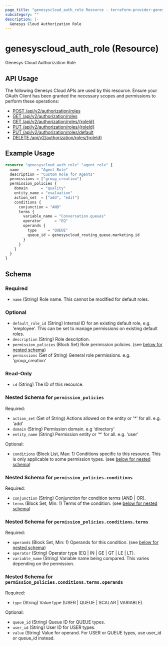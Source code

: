 ```yaml
---
page_title: "genesyscloud_auth_role Resource - terraform-provider-genesyscloud"
subcategory: ""
description: |-
  Genesys Cloud Authorization Role
---
```

# genesyscloud_auth_role (Resource)

Genesys Cloud Authorization Role

## API Usage
The following Genesys Cloud APIs are used by this resource. Ensure your OAuth Client has been granted the necessary scopes and permissions to perform these operations:

* [POST /api/v2/authorization/roles](https://developer.mypurecloud.com/api/rest/v2/authorization/#post-api-v2-authorization-roles)
* [GET /api/v2/authorization/roles](https://developer.mypurecloud.com/api/rest/v2/authorization/#get-api-v2-authorization-roles)
* [GET /api/v2/authorization/roles/{roleId}](https://developer.mypurecloud.com/api/rest/v2/authorization/#get-api-v2-authorization-roles--roleId-)
* [PUT /api/v2/authorization/roles/{roleId}](https://developer.mypurecloud.com/api/rest/v2/authorization/#put-api-v2-authorization-roles--roleId-)
* [PUT /api/v2/authorization/roles/default](https://developer.mypurecloud.com/api/rest/v2/authorization/#put-api-v2-authorization-roles-default)
* [DELETE /api/v2/authorization/roles/{roleId}](https://developer.mypurecloud.com/api/rest/v2/authorization/#delete-api-v2-authorization-roles--roleId-)

## Example Usage

```terraform
resource "genesyscloud_auth_role" "agent_role" {
  name        = "Agent Role"
  description = "Custom Role for Agents"
  permissions = ["group_creation"]
  permission_policies {
    domain      = "quality"
    entity_name = "evaluation"
    action_set  = ["add", "edit"]
    conditions {
      conjunction = "AND"
      terms {
        variable_name = "Conversation.queues"
        operator      = "EQ"
        operands {
          type     = "QUEUE"
          queue_id = genesyscloud_routing_queue.marketing.id
        }
      }
    }
  }
}
```

<!-- schema generated by tfplugindocs -->
## Schema

### Required

- `name` (String) Role name. This cannot be modified for default roles.

### Optional

- `default_role_id` (String) Internal ID for an existing default role, e.g. 'employee'. This can be set to manage permissions on existing default roles.
- `description` (String) Role description.
- `permission_policies` (Block Set) Role permission policies. (see [below for nested schema](#nestedblock--permission_policies))
- `permissions` (Set of String) General role permissions. e.g. 'group_creation'

### Read-Only

- `id` (String) The ID of this resource.

<a id="nestedblock--permission_policies"></a>
### Nested Schema for `permission_policies`

Required:

- `action_set` (Set of String) Actions allowed on the entity or '*' for all. e.g. 'add'
- `domain` (String) Permission domain. e.g 'directory'
- `entity_name` (String) Permission entity or '*' for all. e.g. 'user'

Optional:

- `conditions` (Block List, Max: 1) Conditions specific to this resource. This is only applicable to some permission types. (see [below for nested schema](#nestedblock--permission_policies--conditions))

<a id="nestedblock--permission_policies--conditions"></a>
### Nested Schema for `permission_policies.conditions`

Required:

- `conjunction` (String) Conjunction for condition terms (AND | OR).
- `terms` (Block Set, Min: 1) Terms of the condition. (see [below for nested schema](#nestedblock--permission_policies--conditions--terms))

<a id="nestedblock--permission_policies--conditions--terms"></a>
### Nested Schema for `permission_policies.conditions.terms`

Required:

- `operands` (Block Set, Min: 1) Operands for this condition. (see [below for nested schema](#nestedblock--permission_policies--conditions--terms--operands))
- `operator` (String) Operator type (EQ | IN | GE | GT | LE | LT).
- `variable_name` (String) Variable name being compared. This varies depending on the permission.

<a id="nestedblock--permission_policies--conditions--terms--operands"></a>
### Nested Schema for `permission_policies.conditions.terms.operands`

Required:

- `type` (String) Value type (USER | QUEUE | SCALAR | VARIABLE).

Optional:

- `queue_id` (String) Queue ID for QUEUE types.
- `user_id` (String) User ID for USER types.
- `value` (String) Value for operand. For USER or QUEUE types, use user_id or queue_id instead.

